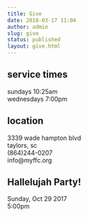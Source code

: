 ```yaml
---
title: Give
date: 2018-03-17 11:04
author: admin
slug: give
status: published
layout: give.html
---
```


<article class="cf">
  <div class="fl w-50 bg-near-white tc">
    <h1>service times</h1>
    <p>sundays 10:25am<br/> 
		wednesdays 7:00pm</p>
  </div>
  <div class="fl w-50 bg-light-gray tc">
	<h1>location</h1>
		<p>3339 wade hampton blvd<br/>
		taylors, sc<br/>
		(864)244-0207<br/>
		info@myffc.org</p>	
  </div>
</article>

<article class="cf">
  <div class="fl w-50 bg-near-white tc">
		<h2>Hallelujah Party!</h2>
	</div>
  <div class="fl w-50 bg-light-gray tc">
		<p>Sunday, Oct 29 2017<br/>
		5:00pm</p>
	</div>
</article>